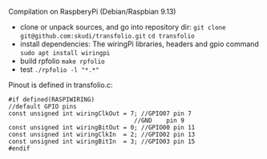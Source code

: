 Compilation on RaspberyPi (Debian/Raspbian 9.13)
- clone or unpack sources, and go into repository dir:
  `git clone git@github.com:skudi/transfolio.git`
  `cd transfolio`
- install dependencies:
  The wiringPi libraries, headers and gpio command
	`sudo apt install wiringpi`
- build rpfolio
  `make rpfolio`
- test
  `./rpfolio -l "*.*"`


Pinout is defined in transfolio.c:
```
#if defined(RASPIWIRING)
//default GPIO pins
const unsigned int wiringClkOut = 7; //GPIO07 pin 7
                                   //GND    pin 9
const unsigned int wiringBitOut = 0; //GPIO00 pin 11
const unsigned int wiringClkIn  = 2; //GPIO02 pin 13
const unsigned int wiringBitIn  = 3; //GPIO03 pin 15
#endif
```